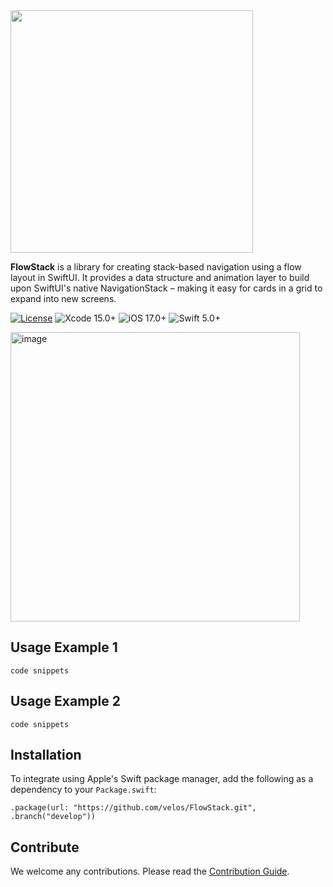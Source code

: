 <img src="https://github.com/velos/FlowStack/assets/1665102/6f97b5e4-366e-4554-af95-87db15ad1150" width="388"/>

**FlowStack** is a library for creating stack-based navigation using a flow layout in SwiftUI. It provides a data structure and animation layer to build upon SwiftUI's native NavigationStack – making it easy for cards in a grid to expand into new screens.

[![License](https://img.shields.io/badge/License-MIT-black.svg)](https://github.com/velos/FlowStack/blob/develop/LICENSE)
![Xcode 15.0+](https://img.shields.io/badge/Xcode-15.0+-blue.svg)
![iOS 17.0+](https://img.shields.io/badge/iOS-17.0+-blue.svg)
![Swift 5.0+](https://img.shields.io/badge/Swift-5.0+-orange.svg)

<img width="463" alt="image" src="https://github.com/velos/FlowStack/assets/1665102/93016629-0393-402f-b4fb-6eee08ccf312">

## Usage Example 1

```
code snippets
```

## Usage Example 2

```
code snippets
```

## Installation

To integrate using Apple's Swift package manager, add the following as a dependency to your `Package.swift`:

```
.package(url: "https://github.com/velos/FlowStack.git", .branch("develop"))
```

## Contribute

We welcome any contributions. Please read the [Contribution Guide](https://github.com/HeroTransitions/Hero/wiki/Contribution-Guide).
